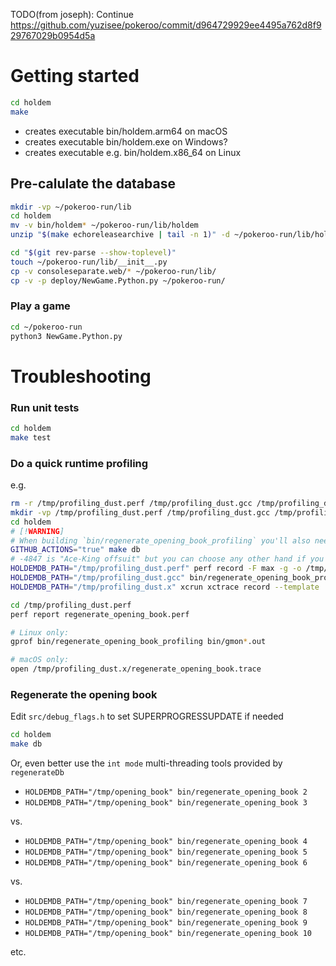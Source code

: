 TODO(from joseph): Continue https://github.com/yuzisee/pokeroo/commit/d964729929ee4495a762d8f929767029b0954d5a

# Getting started
```sh
cd holdem
make
```
* creates executable bin/holdem.arm64 on macOS
* creates executable bin/holdem.exe on Windows?
* creates executable e.g. bin/holdem.x86_64 on Linux

## Pre-calulate the database
```sh
mkdir -vp ~/pokeroo-run/lib
cd holdem
mv -v bin/holdem* ~/pokeroo-run/lib/holdem
unzip "$(make echoreleasearchive | tail -n 1)" -d ~/pokeroo-run/lib/holdemdb/ # or, unzip a specific archive such as holdemdb_clang.zip, OR regenerate the files fresh (see `regenerate_opening_book` below)

cd "$(git rev-parse --show-toplevel)"
touch ~/pokeroo-run/lib/__init__.py
cp -v consoleseparate.web/* ~/pokeroo-run/lib/
cp -v -p deploy/NewGame.Python.py ~/pokeroo-run/
```

### Play a game

```sh
cd ~/pokeroo-run
python3 NewGame.Python.py
```


# Troubleshooting

### Run unit tests
```sh
cd holdem
make test
```

### Do a quick runtime profiling
e.g.
```sh
rm -r /tmp/profiling_dust.perf /tmp/profiling_dust.gcc /tmp/profiling_dust.x
mkdir -vp /tmp/profiling_dust.perf /tmp/profiling_dust.gcc /tmp/profiling_dust.x
cd holdem
# [!WARNING]
# When building `bin/regenerate_opening_book_profiling` you'll also need -pg in the Makefile in order to generate `gmon.out` but you probably have to take out `-flto` first because these two flags don't interact well
GITHUB_ACTIONS="true" make db
# -4847 is "Ace-King offsuit" but you can choose any other hand if you prefer
HOLDEMDB_PATH="/tmp/profiling_dust.perf" perf record -F max -g -o /tmp/profiling_dust.perf/regenerate_opening_book.perf -- bin/regenerate_opening_book_selftest -4847
HOLDEMDB_PATH="/tmp/profiling_dust.gcc" bin/regenerate_opening_book_profiling -4847
HOLDEMDB_PATH="/tmp/profiling_dust.x" xcrun xctrace record --template 'CPU Profiler' --output /tmp/profiling_dust.x/regenerate_opening_book.trace --target-stdout - --launch -- bin/regenerate_opening_book-clang -4847

cd /tmp/profiling_dust.perf
perf report regenerate_opening_book.perf

# Linux only:
gprof bin/regenerate_opening_book_profiling bin/gmon*.out

# macOS only:
open /tmp/profiling_dust.x/regenerate_opening_book.trace

```

### Regenerate the opening book

Edit `src/debug_flags.h` to set SUPERPROGRESSUPDATE if needed
```sh
cd holdem
make db
```
Or, even better use the `int mode` multi-threading tools provided by `regenerateDb`
- `HOLDEMDB_PATH="/tmp/opening_book" bin/regenerate_opening_book 2`
- `HOLDEMDB_PATH="/tmp/opening_book" bin/regenerate_opening_book 3`

vs.

- `HOLDEMDB_PATH="/tmp/opening_book" bin/regenerate_opening_book 4`
- `HOLDEMDB_PATH="/tmp/opening_book" bin/regenerate_opening_book 5`
- `HOLDEMDB_PATH="/tmp/opening_book" bin/regenerate_opening_book 6`

vs.

- `HOLDEMDB_PATH="/tmp/opening_book" bin/regenerate_opening_book 7`
- `HOLDEMDB_PATH="/tmp/opening_book" bin/regenerate_opening_book 8`
- `HOLDEMDB_PATH="/tmp/opening_book" bin/regenerate_opening_book 9`
- `HOLDEMDB_PATH="/tmp/opening_book" bin/regenerate_opening_book 10`

etc.
